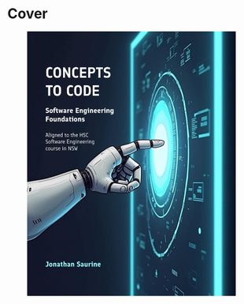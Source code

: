 # Cover

<figure><img src=".gitbook/assets/cover-image.jpeg" alt=""><figcaption></figcaption></figure>

